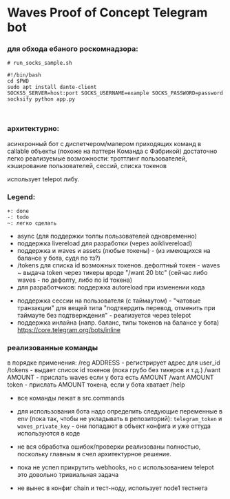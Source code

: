 
# Waves Proof of Concept Telegram bot

### для обхода ебаного роскомнадзора:
```
# run_socks_sample.sh

#!/bin/bash
cd $PWD
sudo apt install dante-client
SOCKS5_SERVER=host:port SOCKS_USERNAME=example SOCKS_PASSWORD=password socksify python app.py

    
```
### архитектурно:

асинхронный бот с диспетчером/мапером приходящих команд в callable объекты (похоже на паттерн Команда с Фабрикой)
достаточно легко реализуемые возможности: троттлинг пользователей, кэширование пользователей, сессий, списка токенов


использует telepot либу.

### Legend:

    +: done
    -: todo
    ~: легко сделать

+ async (для поддержки толпы пользователей одновременно)
+ поддержка livereload для разработки  (через aoiklivereload)
+ поддержка и waves и assets (любые токены) - (из имеющихся на балансе у бота, судя по тз?)
+ /tokens для списка id возможных токенов. дефолтный токен - waves
~ выдача token через тикеры вроде "/want 20 btc" (сейчас либо waves - по дефолту, либо по id токена)
+  для разработчиков: поддержка autoreload при изменении кода
-  поддержка сессии на пользователя (с таймаутом) - "чатовые транзакции" для вещей типа "подтвердить перевод, отменить при таймауте без подтверждения" - реализуется через telepot
-  поддержка инлайна (напр. баланс, типы токенов на балансе у бота) https://core.telegram.org/bots/inline


### реализованные команды

в порядке применения:
/reg ADDRESS - регистрирует адрес для user_id
/tokens - выдает список id токенов (пока грубо без тикеров и т.д.) 
/want AMOUNT - прислать waves если у бота есть AMOUNT
/want AMOUNT token - прислать AMOUNT токена, если у бота хватает
/help

- все команды лежат в src.commands

- для использования бота надо определить следующие переменные в env (пока так, чтобы не укладывать в репозиторий): `telegram_token` и `waves_private_key` - они попадают в объект конфига и уже оттуда используются в коде 

- не вся обработка ошибок/проверки реализованы полностью, поскольку главным я счел архитектурное решение.
- пока не успел прикрутить webhooks, но с использованием telepot это довольно тривиальная задача

- не вынес в конфиг chain и тест-ноду, использует node1 тестнета